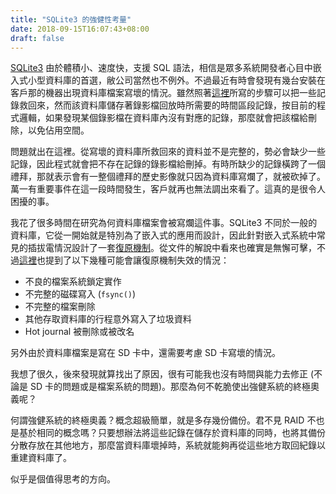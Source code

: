```yaml
---
title: "SQLite3 的強健性考量"
date: 2018-09-15T16:07:43+08:00
draft: false
---
```


[SQLite3][1] 由於體積小、速度快，支援 SQL 語法，相信是眾多系統開發者心目中嵌入式小型資料庫的首選，敝公司當然也不例外。不過最近有時會發現有幾台安裝在客戶那的機器出現資料庫檔案寫壞的情況。雖然照著[這裡][2]所寫的步驟可以把一些記錄救回來，然而該資料庫儲存著錄影檔回放時所需要的時間區段記錄，按目前的程式邏輯，如果發現某個錄影檔在資料庫內沒有對應的記錄，那麼就會把該檔給刪除，以免佔用空間。

問題就出在這裡。從寫壞的資料庫所救回來的資料並不是完整的，勢必會缺少一些記錄，因此程式就會把不存在記錄的錄影檔給刪掉。有時所缺少的記錄橫跨了一個禮拜，那就表示會有一整個禮拜的歷史影像就只因為資料庫寫爛了，就被砍掉了。萬一有重要事件在這一段時間發生，客戶就再也無法調出來看了。這真的是很令人困擾的事。

我花了很多時間在研究為何資料庫檔案會被寫爛這件事。SQLite3 不同於一般的資料庫，它從一開始就是特別為了嵌入式的應用而設計，因此針對嵌入式系統中常見的插拔電情況設計了一套[復原機制][3]。從文件的解說中看來也確實是無懈可擊，不過[這裡][4]也提到了以下幾種可能會讓復原機制失效的情況：

* 不良的檔案系統鎖定實作
* 不完整的磁碟寫入 (`fsync()`)
* 不完整的檔案刪除
* 其他存取資料庫的行程意外寫入了垃圾資料
* Hot journal 被刪除或被改名

另外由於資料庫檔案是寫在 SD 卡中，還需要考慮 SD 卡寫壞的情況。

我想了很久，後來發現就算找出了原因，很有可能我也沒有時間與能力去修正 (不論是 SD
卡的問題或是檔案系統的問題)。那麼為何不乾脆使出強健系統的終極奧義呢？

何謂強健系統的終極奧義？概念超級簡單，就是多存幾份備份。君不見 RAID 不也是基於相同的概念嗎？只要想辦法將這些記錄在儲存於資料庫的同時，也將其備份分散存放在其他地方，那麼當資料庫壞掉時，系統就能夠再從這些地方取回紀錄以重建資料庫了。

似乎是個值得思考的方向。

[1]: https://sqlite.org/index.html
[2]: https://techblog.dorogin.com/sqliteexception-database-disk-image-is-malformed-77e59d547c50
[3]: https://sqlite.org/atomiccommit.html#_rollback
[4]: https://sqlite.org/atomiccommit.html#_things_that_can_go_wrong
